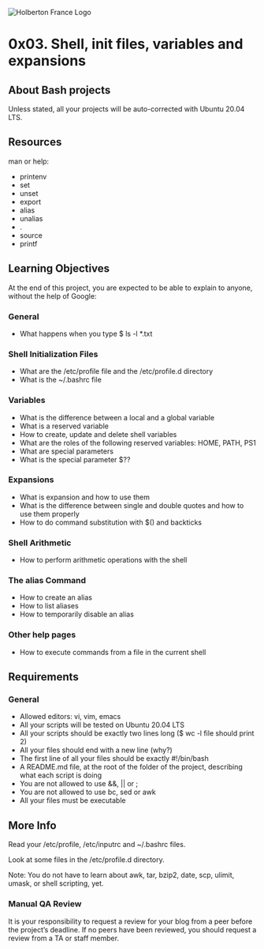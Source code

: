 ![Holberton France Logo](https://images.squarespace-cdn.com/content/v1/60bf70d860f31b4f60455443/1625061110826-904UGWRZ9PX81YWARXMT/HolbertonFRANCEFichier+16.png?format=1500w)

# 0x03. Shell, init files, variables and expansions

## About Bash projects
Unless stated, all your projects will be auto-corrected with Ubuntu 20.04 LTS.

## Resources
man or help:
- printenv
- set
- unset
- export
- alias
- unalias
- .
- source
- printf

## Learning Objectives
At the end of this project, you are expected to be able to explain to anyone, without the help of Google:

### General
- What happens when you type $ ls -l *.txt

### Shell Initialization Files
- What are the /etc/profile file and the /etc/profile.d directory
- What is the ~/.bashrc file

### Variables
- What is the difference between a local and a global variable
- What is a reserved variable
- How to create, update and delete shell variables
- What are the roles of the following reserved variables: HOME, PATH, PS1
- What are special parameters
- What is the special parameter $??

### Expansions
- What is expansion and how to use them
- What is the difference between single and double quotes and how to use them properly
- How to do command substitution with $() and backticks

### Shell Arithmetic
- How to perform arithmetic operations with the shell

### The alias Command
- How to create an alias
- How to list aliases
- How to temporarily disable an alias

### Other help pages

- How to execute commands from a file in the current shell

## Requirements
### General

- Allowed editors: vi, vim, emacs
- All your scripts will be tested on Ubuntu 20.04 LTS
- All your scripts should be exactly two lines long ($ wc -l file should print 2)
- All your files should end with a new line (why?)
- The first line of all your files should be exactly #!/bin/bash
- A README.md file, at the root of the folder of the project, describing what each script is doing
- You are not allowed to use &&, || or ;
- You are not allowed to use bc, sed or awk
- All your files must be executable

## More Info
Read your /etc/profile, /etc/inputrc and ~/.bashrc files.

Look at some files in the /etc/profile.d directory.

Note: You do not have to learn about awk, tar, bzip2, date, scp, ulimit, umask, or shell scripting, yet.

### Manual QA Review
It is your responsibility to request a review for your blog from a peer before the project’s deadline. If no peers have been reviewed, you should request a review from a TA or staff member.

